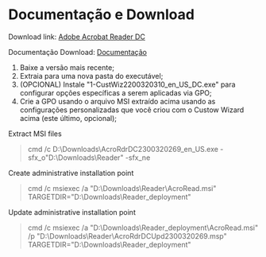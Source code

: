 Documentação e Download
============================
Download link: [Adobe Acrobat Reader DC](https://get.adobe.com/reader/enterprise/)

Documentação Download: [Documentação](https://www.adobe.com/devnet-docs/acrobatetk/tools/VirtualizationGuide/cmdline.html#msi-support)


1) Baixe a versão mais recente;
2) Extraia para uma nova pasta do executável;
3) (OPCIONAL) Instale "1-CustWiz2200320310_en_US_DC.exe" para configurar opções específicas a serem aplicadas via GPO;
4) Crie a GPO usando o arquivo MSI extraído acima usando as configurações personalizadas que você criou com o Custow Wizard acima (este último, opcional);

Extract MSI files
> cmd /c D:\Downloads\AcroRdrDC2300320269_en_US.exe -sfx_o"D:\Downloads\Reader" -sfx_ne

Create administrative installation point
> cmd /c msiexec /a "D:\Downloads\Reader\AcroRead.msi" TARGETDIR="D:\Downloads\Reader_deployment"

Update administrative installation point
> cmd /c msiexec /a "D:\Downloads\Reader_deployment\AcroRead.msi" /p "D:\Downloads\Reader\AcroRdrDCUpd2300320269.msp" TARGETDIR="D:\Downloads\Reader_deployment"
